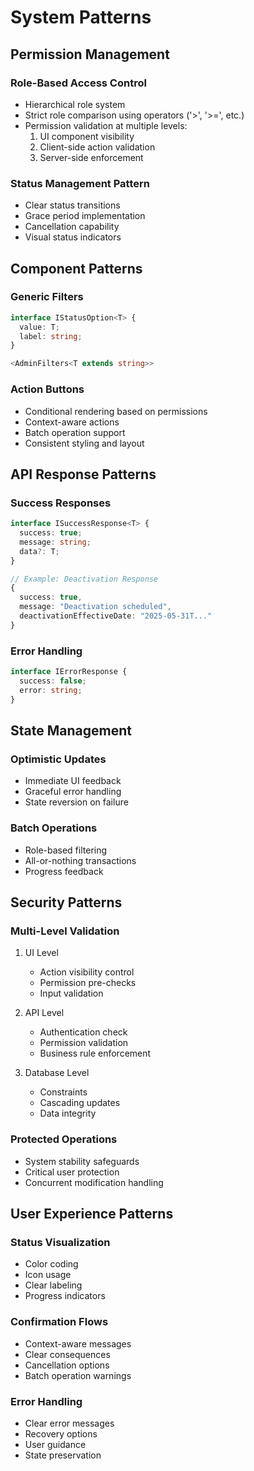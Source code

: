 # System Patterns

## Permission Management

### Role-Based Access Control

- Hierarchical role system
- Strict role comparison using operators ('>', '>=', etc.)
- Permission validation at multiple levels:
  1. UI component visibility
  2. Client-side action validation
  3. Server-side enforcement

### Status Management Pattern

- Clear status transitions
- Grace period implementation
- Cancellation capability
- Visual status indicators

## Component Patterns

### Generic Filters

```typescript
interface IStatusOption<T> {
  value: T;
  label: string;
}

<AdminFilters<T extends string>>
```

### Action Buttons

- Conditional rendering based on permissions
- Context-aware actions
- Batch operation support
- Consistent styling and layout

## API Response Patterns

### Success Responses

```typescript
interface ISuccessResponse<T> {
  success: true;
  message: string;
  data?: T;
}

// Example: Deactivation Response
{
  success: true,
  message: "Deactivation scheduled",
  deactivationEffectiveDate: "2025-05-31T..."
}
```

### Error Handling

```typescript
interface IErrorResponse {
  success: false;
  error: string;
}
```

## State Management

### Optimistic Updates

- Immediate UI feedback
- Graceful error handling
- State reversion on failure

### Batch Operations

- Role-based filtering
- All-or-nothing transactions
- Progress feedback

## Security Patterns

### Multi-Level Validation

1. UI Level

   - Action visibility control
   - Permission pre-checks
   - Input validation

2. API Level

   - Authentication check
   - Permission validation
   - Business rule enforcement

3. Database Level
   - Constraints
   - Cascading updates
   - Data integrity

### Protected Operations

- System stability safeguards
- Critical user protection
- Concurrent modification handling

## User Experience Patterns

### Status Visualization

- Color coding
- Icon usage
- Clear labeling
- Progress indicators

### Confirmation Flows

- Context-aware messages
- Clear consequences
- Cancellation options
- Batch operation warnings

### Error Handling

- Clear error messages
- Recovery options
- User guidance
- State preservation
